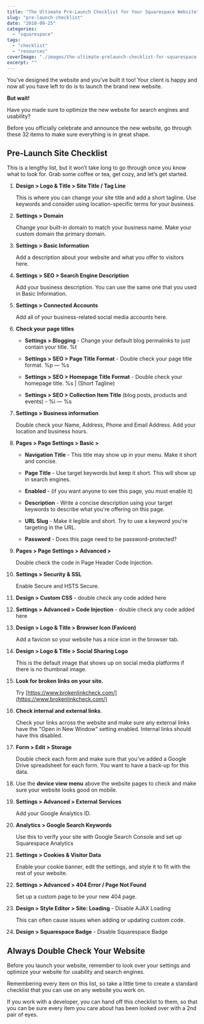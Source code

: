 ```yaml
---
title: "The Ultimate Pre-Launch Checklist for Your Squarespace Website"
slug: "pre-launch-checklist"
date: "2018-09-25"
categories: 
  - "squarespace"
tags: 
  - "checklist"
  - "resources"
coverImage: "./images/the-ultimate-prelaunch-checklist-for-squarespace.png"
excerpt: ""
---
```


You’ve designed the website and you’ve built it too! Your client is happy and now all you have left to do is to launch the brand new website.

**But wait!**

Have you made sure to optimize the new website for search engines and usability?

Before you officially celebrate and announce the new website, go through these 32 items to make sure everything is in great shape.

  


## Pre-Launch Site Checklist

This is a lengthy list, but it won’t take long to go through once you know what to look for. Grab some coffee or tea, get cozy, and let’s get started.

1. **Design > Logo & Title > Site Title / Tag Line**
    
    This is where you can change your site title and add a short tagline. Use keywords and consider using location-specific terms for your business.
    
2. **Settings > Domain**
    
    Change your built-in domain to match your business name. Make your custom domain the primary domain.
    
3. **Settings > Basic Information**
    
    Add a description about your website and what you offer to visitors here.
    
4. **Settings > SEO > Search Engine Description**
    
    Add your business description. You can use the same one that you used in Basic Information.
    
5. **Settings > Connected Accounts**
    
    Add all of your business-related social media accounts here.
    
6. **Check your page titles**
    
    - **Settings > Blogging** - Change your default blog permalinks to just contain your title. %t
        
    - **Settings > SEO > Page Title Format** - Double check your page title format. %p — %s
        
    - **Settings > SEO > Homepage Title Format** - Double check your homepage title. %s | (Short Tagline)
        
    - **Settings > SEO > Collection Item Title** (blog posts, products and events) - %i — %s
        
7. **Settings > Business information**
    
    Double check your Name, Address, Phone and Email Address. Add your location and business hours.
    
8. **Pages > Page Settings > Basic >**
    
    - **Navigation Title** \- This title may show up in your menu. Make it short and concise.
        
    - **Page Title** \- Use target keywords but keep it short. This will show up in search engines.
        
    - **Enabled** - (if you want anyone to see this page, you must enable it)
        
    - **Description** - Write a concise description using your target keywords to describe what you're offering on this page.
        
    - **URL Slug** - Make it legible and short. Try to use a keyword you're targeting in the URL.
        
    - **Password** - Does this page need to be password-protected?
        
9. **Pages > Page Settings > Advanced >**
    
    Double check the code in Page Header Code Injection.
    
10. **Settings > Security & SSL**
    
    Enable Secure and HSTS Secure.
    
11. **Design > Custom CSS** - double check any code added here
    
12. **Settings > Advanced > Code Injection** - double check any code added here
    
13. **Design > Logo & Title > Browser Icon (Favicon)**
    
    Add a favicon so your website has a nice icon in the browser tab.
    
14. **Design > Logo & Title > Social Sharing Logo**
    
    This is the default image that shows up on social media platforms if there is no thumbnail image.
    
15. **Look for broken links on your site.**
    
    Try [https://www.brokenlinkcheck.com/](https://www.brokenlinkcheck.com/)
    
16. **Check internal and external links**.
    
    Check your links across the website and make sure any external links have the "Open in New Window" setting enabled. Internal links should have this disabled.
    
17. **Form > Edit > Storage**
    
    Double check each form and make sure that you've added a Google Drive spreadsheet for each form. You want to have a back-up for this data.
    
18. Use the **device view menu** above the website pages to check and make sure your website looks good on mobile.
    
19. **Settings > Advanced > External Services**
    
    Add your Google Analytics ID.
    
20. **Analytics > Google Search Keywords**
    
    Use this to verify your site with Google Search Console and set up Squarespace Analytics
    
21. **Settings > Cookies & Visitor Data**
    
    Enable your cookie banner, edit the settings, and style it to fit with the rest of your website.
    
22. **Settings > Advanced > 404 Error / Page Not Found**
    
    Set up a custom page to be your new 404 page.
    
23. **Design > Style Editor > Site: Loading** - Disable AJAX Loading
    
    This can often cause issues when adding or updating custom code.
    
24. **Design > Squarespace Badge** - Disable Squarespace Badge
    

  

## Always Double Check Your Website

Before you launch your website, remember to look over your settings and optimize your website for usability and search engines.

Remembering every item on this list, so take a little time to create a standard checklist that you can use on any website you work on.

If you work with a developer, you can hand off this checklist to them, so that you can be sure every item you care about has been looked over with a 2nd pair of eyes.
